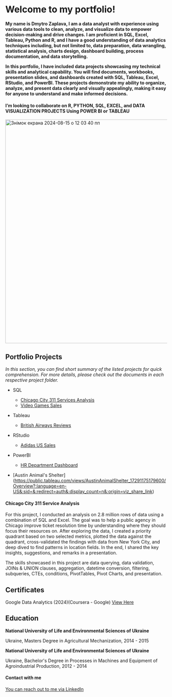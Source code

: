 # Welcome to my portfolio!

**My name is Dmytro Zaplava, I am a data analyst with experience using various data tools to clean, analyze, and visualize data to empower decision-making and drive changes. I am proficient in SQL, Excel, Tableau, Python and R, and I have a good understanding of data analytics techniques including, but not limited to, data preparation, data wrangling, statistical analysis, charts design, dashboard building, process documentation, and data storytelling.**

**In this portfolio, I have included data projects showcasing my technical skills and analytical capability. You will find documents, workbooks, presentation slides, and dashboards created with SQL, Tableau, Excel, RStudio, and PowerBI. These projects demonstrate my ability to organize, analyze, and present data clearly and visually appealingly, making it easy for anyone to understand and make informed decisions.**

#### I’m looking to collaborate on R, PYTHON, SQL, EXCEL, and DATA VISUALIZATION PROJECTS Using POWER BI or TABLEAU

<img width="697" alt="Знімок екрана 2024-08-15 о 12 03 40 пп" src="https://github.com/user-attachments/assets/3e2c4d51-c3af-4336-a311-0ed6ffaa2b33">

## Portfolio Projects

*In this section, you can find short summary of the listed projects for quick comprehension. For more details, please check out the documents in each respective project folder.*


- SQL
  - [Chicago City 311 Services Analysis](https://github.com/DmytroZaplava/Portfolio/blob/main/Chicago%20311%20Analysis/Chicago_311.md)
  - [Video Games Sales](https://github.com/DmytroZaplava/Portfolio/blob/main/E-commerce%20Video%20Games%20Sales%20Analysis/E-commerceVideoGamesSales.md)
    
- Tableau
  - [British Airways Reviews](https://github.com/DmytroZaplava/Portfolio/blob/main/British%20Airways%20Review%20Analysis/BritishAirwaysReview.md)
    
- RStudio
  - [Adidas US Sales](https://github.com/DmytroZaplava/Portfolio/blob/main/Adidas%20Sales%20USA%20Analysis/AdidasSalesUS.md)
    
- PowerBI
  -  [HR Department Dashboard](https://github.com/DmytroZaplava/Portfolio/blob/main/Hr%20Dash%20Board/HrDashcboardPowerBI.md)
- [Austin Animal's Shelter] (https://public.tableau.com/views/AustinAnimalShelter_17291175179600/Overview?:language=en-US&:sid=&:redirect=auth&:display_count=n&:origin=viz_share_link)




#### Chicago City 311 Service Analysis
For this project, I conducted an analysis on 2.8 million rows of data using a combination of SQL and Excel. The goal was to help a public agency in Chicago improve ticket resolution time by understanding where they should focus their resources on. After exploring the data, I created a priority quadrant based on two selected metrics, plotted the data against the quadrant, cross-validated the findings with data from New York City, and deep dived to find patterns in location fields. In the end, I shared the key insights, suggestions, and remarks in a presentation.

The skills showcased in this project are data querying, data validation, JOINs & UNION clauses, aggregation, datetime conversion, filtering, subqueries, CTEs, conditions, PivotTables, Pivot Charts, and presentation.

####

## Certificates
Google Data Analytics (2024)(Coursera - Google)  [View Here](https://www.coursera.org/account/accomplishments/professional-cert/HFNQWQ5FH3UV?utm_campaign=pdf_header_button&utm_content=cert_image&utm_medium=certificate&utm_product=prof&utm_source=link) 

## Education

**National University of Life and Environmental Sciences of Ukraine**

Ukraine, Masters Degree in Agricultural Mechanization, 2014 - 2015

**National University of Life and Environmental Sciences of Ukraine**

Ukraine, Bachelor's Degree in Processes in Machines and Equipment of Agroindustrial Production, 2012 - 2014

#### Contact with me
[You can reach out to me via LinkedIn](https://www.linkedin.com/in/dmytrozaplava/)

